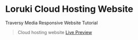# Loruki Cloud Hosting Website

Traversy Media Responsive Website Tutorial

> Cloud hosting website [Live Preview](https://cloudhost-loruki.netlify.app/)
